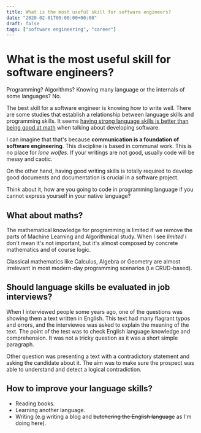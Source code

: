 ```yaml
---
title: What is the most useful skill for software engineers?
date: "2020-02-01T00:00:00+00:00"
draft: false
tags: ["software engineering", "career"]
---
```



# What is the most useful skill for software engineers?
Programming? Algorithms? Knowing many language or the internals of some languages? No.

The best skill for a software engineer is knowing how to write well. There are some studies that establish a relationship between language skills and programming skills. It seems [having strong language skills is better than being good at math](https://www.discovermagazine.com/mind/learning-to-code-strong-language-skills-matter-more-than-being-good-at-math) when talking about developing software.

I can imagine that that's because **communication is a foundation of software engineering**. This discipline is based in communal work. This is no place for *lone wolfes*. If your writings are not good, usually code will be messy and caotic.

On the other hand, having good writing skills is totally required to develop good documents and documentation is crucial in a software project.

Think about it, how are you going to code in programming language if you cannot express yourself in your native language?

## What about maths?

The mathematical knowledge for programming is limited if we remove the parts of Machine Learning and Algorithmical study. When I see *limited* i don't mean it's not important, but it's almost composed by concrete mathematics and of course logic.

Classical mathematics like Calculus, Algebra or Geometry are almost irrelevant in most modern-day programming scenarios (i.e CRUD-based).

## Should language skills be evaluated in job interviews?

When I interviewed people some years ago, one of the questions was showing them a text written in English. This text had many flagrant typos and errors, and the interviewee was asked to explain the meaning of the text. The point of the test was to check English language knowledge and comprehension. It was not a tricky question as it was a short simple paragraph.

Other question was presenting a text with a contradictory statement and asking the candidate about it. The aim was to make sure the prospect was able to understand and detect a logical contradiction.

## How to improve your language skills?
- Reading books.
- Learning another language.
- Writing (e.g writing a blog and ~~butchering the English language~~ as I'm doing here).
